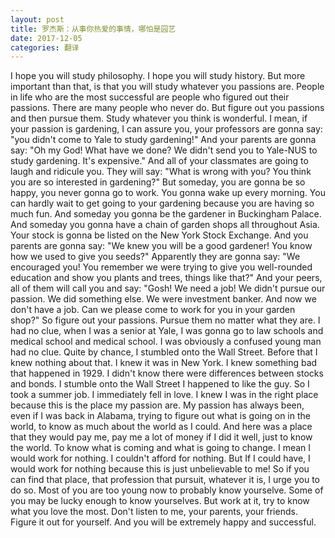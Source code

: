 ```yaml
---
layout: post
title: 罗杰斯：从事你热爱的事情，哪怕是园艺
date: 2017-12-05
categories: 翻译
---
```


I hope you will study philosophy. I hope you will study history. But more important than that, is that you will study whatever you passions are. People in life who are the most successful are people who figured out their passions. There are many people who never do. But figure out you passions and then pursue them. Study whatever you think is wonderful. I mean, if your passion is gardening, I can assure you, your professors are gonna say: "you didn't come to Yale to study gardening!" And your parents are gonna say: "Oh my God! What have we done? We didn't send you to Yale-NUS to study gardening. It's expensive." And all of your classmates are going to laugh and ridicule you. They will say: "What is wrong with you? You think you are so interested in gardening?" But someday, you are gonna be so happy, you never gonna go to work. You gonna wake up every morning. You can hardly wait to get going to your gardening because you are having so much fun. And someday you gonna be the gardener in Buckingham Palace. And someday you gonna have a chain of garden shops all throughout Asia. Your stock is gonna be listed on the New York Stock Exchange. And you parents are gonna say: "We knew you will be a good gardener! You know how we used to give you seeds?" Apparently they are gonna say: "We encouraged you! You remember we were trying to give you well-rounded education and show you plants and trees, things like that?" And your peers, all of them will call you and say: "Gosh! We need a job! We didn't pursue our passion. We did something else. We were investment banker. And now we don't have a job. Can we please come to work for you in your garden shop?" So figure out your passions. Pursue them no matter what they are. I had no clue, when I was a senior at Yale, I was gonna go to law schools and medical school and medical school. I was obviously a confused young man had no clue. Quite by chance, I stumbled onto the Wall Street. Before that I knew nothing about that. I knew it was in New York. I knew something bad that happened in 1929. I didn't know there were differences between stocks and bonds. I stumble onto the Wall Street I happened to like the guy. So I took a summer job. I immediately fell in love. I knew I was in the right place because this is the place my passion are. My passion  has always been, even if I was back in Alabama, trying to figure out what is going on in the world, to know as much about the world as I could. And here was a place that they would pay me, pay me a lot of money if I did it well, just to know the world. To know what is coming and what is going to change. I mean I would work for nothing. I couldn't afford for nothing. But If I could have, I would work for nothing because this is just unbelievable to me! So if you can find that place, that profession that pursuit, whatever it is, I urge you to do so. Most of you are too young now to probably know yourselve. Some of you may be lucky enough to know yourselves. But work at it, try to know what you love the most. Don't listen to me, your parents, your friends. Figure it out for yourself. And you will be extremely happy and successful. 